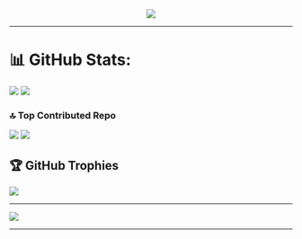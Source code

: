 <div align='center' > 
    <img  src="https://a.imagem.app/o1Lyi1.png">      
</div> <hr>

# 📊 GitHub Stats:
![](https://github-readme-stats.vercel.app/api?username=GuestRicardo&theme=dark&hide_border=false&include_all_commits=true&count_private=true)
![](https://github-readme-streak-stats.herokuapp.com/?user=GuestRicardo&theme=dark&hide_border=false)


### 🔝 Top Contributed Repo
![](https://github-contributor-stats.vercel.app/api?username=GuestRicardo&limit=5&theme=dark&combine_all_yearly_contributions=true)
![](https://github-readme-stats.vercel.app/api/top-langs/?username=GuestRicardo&theme=dark&hide_border=false&include_all_commits=true&count_private=true&layout=compact) 
## 🏆 GitHub Trophies
![](https://github-profile-trophy.vercel.app/?username=GuestRicardo&theme=radical&no-frame=false&no-bg=true&margin-w=4)
<br> <hr>
[![](https://visitcount.itsvg.in/api?id=GuestRicardo&icon=2&color=1)](https://visitcount.itsvg.in)






<!-- <a href=#><img src="contributions.svg"></a>

 <p align="center">
  Visitor count<br>
  <img src="https://profile-counter.glitch.me/_blocage/count.svg" />
</p> -->



<!-- Proudly created with GPRM ( https://gprm.itsvg.in ) -->
<hr>
<!-- Proudly created with GPRM ( https://gprm.itsvg.in ) -->


  <!--quadro 1-->
</div>


    


 
  





